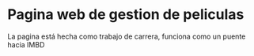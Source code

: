 # Pagina web de gestion de peliculas
La pagina está hecha como trabajo de carrera, funciona como un puente hacia IMBD
